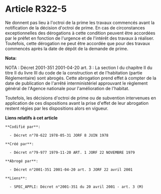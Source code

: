 # Article R322-5

Ne donnent pas lieu à l'octroi de la prime les travaux commencés avant la notification de la décision d'octroi de prime. En
cas de circonstances exceptionnelles des dérogations à cette condition peuvent être accordées par le préfet en fonction de
l'urgence et de l'intérêt des travaux à réaliser. Toutefois, cette dérogation ne peut être accordée que pour des travaux
commencés après la date de dépôt de la demande de prime.

**Nota:**

NOTA : Décret 2001-351 2001-04-20 art. 3 : La section I du chapitre II du titre II du livre III du code de la construction et
de l'habitation (partie Réglementaire) sont abrogés. Cette abrogation prend effet à compter de la date de publication de
l'arrêté interministériel approuvant le règlement général de l'Agence nationale pour l'amélioration de l'habitat.

Toutefois, les décisions d'octroi de prime ou de subvention intervenues en application de ces dispositions avant la prise
d'effet de leur abrogation restent régies par les dispositions alors en vigueur.

**Liens relatifs à cet article**

	**Codifié par**:

	  - Décret n°78-622 1978-05-31 JORF 8 JUIN 1978

	**Créé par**:

	  - Décret n°79-977 1979-11-20 ART. 1 JORF 22 NOVEMBRE 1979

	**Abrogé par**:

	  - Décret n°2001-351 2001-04-20 art. 3 JORF 22 avril 2001

	**Liens**:

	  - SPEC_APPLI: Décret n°2001-351 du 20 avril 2001 - art. 3 (M)
